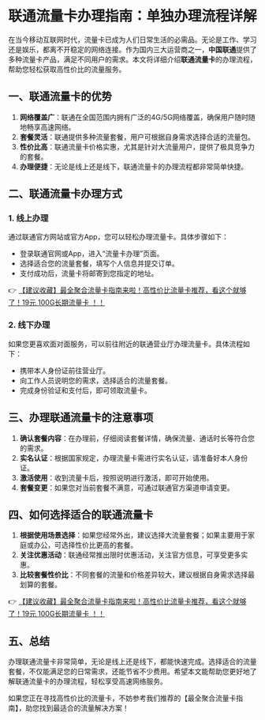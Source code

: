 # 联通流量卡办理指南：单独办理流程详解

在当今移动互联网时代，流量卡已成为人们日常生活的必需品。无论是工作、学习还是娱乐，都离不开稳定的网络连接。作为国内三大运营商之一，**中国联通**提供了多种流量卡产品，满足不同用户的需求。本文将详细介绍**联通流量卡**的办理流程，帮助您轻松获取高性价比的流量服务。

## 一、联通流量卡的优势

1. **网络覆盖广**：联通在全国范围内拥有广泛的4G/5G网络覆盖，确保用户随时随地畅享高速网络。
2. **套餐灵活**：联通提供多种流量套餐，用户可根据自身需求选择合适的流量包。
3. **性价比高**：联通流量卡价格实惠，尤其是针对大流量用户，提供了极具竞争力的套餐。
4. **办理便捷**：无论是线上还是线下，联通流量卡的办理流程都非常简单快捷。

## 二、联通流量卡办理方式

### 1. 线上办理
通过联通官方网站或官方App，您可以轻松办理流量卡。具体步骤如下：
- 登录联通官网或App，进入“流量卡办理”页面。
- 选择适合您的流量套餐，填写个人信息并提交订单。
- 支付成功后，流量卡将邮寄到您指定的地址。

👉 [【建议收藏】最全聚合流量卡指南来啦！高性价比流量卡推荐，看这个就够了！19元 100G长期流量卡 ！！](https://bit.ly/Liuliangka)

### 2. 线下办理
如果您更喜欢面对面服务，可以前往附近的联通营业厅办理流量卡。具体流程如下：
- 携带本人身份证前往营业厅。
- 向工作人员说明您的需求，选择适合的流量套餐。
- 完成身份验证和支付后，即可领取流量卡。

## 三、办理联通流量卡的注意事项

1. **确认套餐内容**：在办理前，仔细阅读套餐详情，确保流量、通话时长等符合您的需求。
2. **实名认证**：根据国家规定，办理流量卡需进行实名认证，请准备好本人身份证。
3. **激活使用**：收到流量卡后，按照说明进行激活，即可开始使用。
4. **套餐变更**：如果您对当前套餐不满意，可通过联通官方渠道申请变更。

## 四、如何选择适合的联通流量卡

1. **根据使用场景选择**：如果您经常外出，建议选择大流量套餐；如果主要用于家庭或办公，可选择性价比更高的套餐。
2. **关注优惠活动**：联通经常推出限时优惠活动，关注官方信息，可享受更多实惠。
3. **比较套餐性价比**：不同套餐的流量和价格差异较大，建议根据自身需求选择最划算的套餐。

👉 [【建议收藏】最全聚合流量卡指南来啦！高性价比流量卡推荐，看这个就够了！19元 100G长期流量卡 ！！](https://bit.ly/Liuliangka)

## 五、总结

办理联通流量卡非常简单，无论是线上还是线下，都能快速完成。选择适合的流量套餐，不仅能满足您的日常需求，还能节省不少费用。希望本文能帮助您更好地了解联通流量卡的办理流程，轻松享受高速网络服务。

如果您正在寻找高性价比的流量卡，不妨参考我们推荐的【最全聚合流量卡指南】，助您找到最适合的流量解决方案！